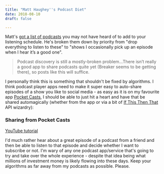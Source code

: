 ```yaml
---
title: "Matt Haughey''s Podcast Diet"
date: 2018-08-10
draft: false

---
```


Matt's [got a list of podcasts](https://a.wholelottanothing.org/2018/08/10/my-podcast-diet-august-2018/) you may not have heard of to add to your listening schedule. He's broken them down by priority from "drop everything to listen to these" to "shows I occasionally pick up an episode when I hear it’s a good one".

> Podcast discovery is still a mostly-broken problem...There isn’t really a good app to share podcasts quite yet (Breaker seems to be getting there), so posts like this will suffice.

I personally think this is something that shouldn't be fixed by algorithms. I think podcast player apps need to make it super easy to auto-share episodes of a show you like to social media - as easy as it is on my favourite app [Pocket Casts](https://www.shiftyjelly.com/pocketcasts/), I should be able to just hit a heart and have that be shared automagically (whether from the app or via a bit of [If This Then That](https://ifttt.com) API wizardry):

### Sharing from Pocket Casts

[YouTube tutorial](https://youtu.be/kYgQ-7JRjjM)

I'd much rather hear about a great episode of a podcast from a friend and then be able to listen to that episode and decide whether I want to subscribe or not. I'm wary of any one podcast app/service that's going to try and take over the whole experience - despite that idea being what millions of investment money is likely flowing into these days. Keep your algorithms as far away from my podcasts as possible. Please.
